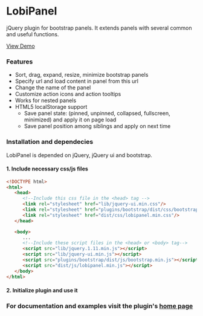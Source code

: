 # LobiPanel
jQuery plugin for bootstrap panels. It extends panels with several common and useful functions.

[View Demo](http://lobianijs.com/site/lobipanel)

### Features

- Sort, drag, expand, resize, minimize bootstrap panels
- Specify url and load content in panel from this url
- Change the name of the panel
- Customize action icons and action tooltips
- Works for nested panels
- HTML5 localStorage support
    - Save panel state: (pinned, unpinned, collapsed, fullscreen, minimized) and apply it on page load
    - Save panel position among siblings and apply on next time

### Installation and dependecies

LobiPanel is depended on jQuery, jQuery ui and bootstrap.

#### 1. Include necessary css/js files

```html
<!DOCTYPE html>
<html>
   <head>
      <!--Include this css file in the <head> tag -->
      <link rel="stylesheet" href="lib/jquery-ui.min.css"/>
      <link rel="stylesheet" href="plugins/bootstrap/dist/css/bootstrap.min.css"/>
      <link rel="stylesheet" href="dist/css/lobipanel.min.css"/>
   </head>

   <body>
      ...
      <!--Include these script files in the <head> or <body> tag-->
      <script src="lib/jquery.1.11.min.js"></script>
      <script src="lib/jquery-ui.min.js"></script>
      <script src="plugins/bootstrap/dist/js/bootstrap.min.js"></script>
      <script src="dist/js/lobipanel.min.js"></script>
   </body>
</html>
```

#### 2. Initialize plugin and use it

### For documentation and examples visit the plugin's [home page](http://lobianijs.com/site/lobipanel)

